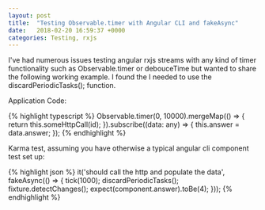 ```yaml
---
layout: post
title:  "Testing Observable.timer with Angular CLI and fakeAsync"
date:   2018-02-20 16:59:37 +0000
categories: Testing, rxjs
---
```

I've had numerous issues testing angular rxjs streams with any kind of timer functionality such as Observable.timer or
debouceTime but wanted to share the following working example. I found the I needed to use the discardPeriodicTasks(); function.

Application Code:

{% highlight typescript %}
Observable.timer(0, 10000).mergeMap(() => {
      return this.someHttpCall(id);
    }).subscribe((data: any) => {
      this.answer = data.answer;
    });
{% endhighlight %}

Karma test, assuming you have otherwise a typical angular cli component test set up:

{% highlight json %}
it('should call the http and populate the data', fakeAsync(() => {
    tick(1000);
    discardPeriodicTasks();
    fixture.detectChanges();
    expect(component.answer).toBe(4);
  }));
{% endhighlight %}
